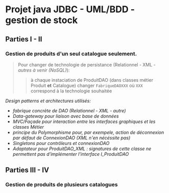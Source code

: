 # Projet java JDBC - UML/BDD - gestion de stock

## Parties I - II

### Gestion de produits d'un seul catalogue seulement. 
> Pour changer de technologie de persistance (Relationnel - XML - *autres à venir (NoSQL)*):
>> à chaque instaciation de ProduitDAO (dans classes métier Produit **et** Catalogue)
>> changer `FabriqueDAOXXX` où `XXX` correspond à la technologie souhaitée

*Design patterns et architectures utilisés:*

- *fabrique concrète de DAO (Relationnel - XML - autre)*
- *Data-gateway pour liaison avec base de données*
- *MVC/Façade pour interaction entre les interfaces graphiques et les classes Métier*
- *principe du Polymorphisme pour, par exempele, action de déconnexion par défaut de ConnexionDAO (XML n'en nécéssite pas)*
- *Singletons pour contrôleurs et connexionDAO*
- *Adaptateur pour ProduitDAO_XML : signatures de cette classe ne permettent pas d'implémenter l'interface I_ProduitDAO*

## Parties III - IV

### Gestion de produits de plusieurs catalogues